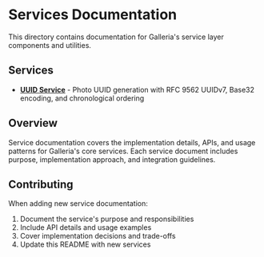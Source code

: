 # Services Documentation

This directory contains documentation for Galleria's service layer components and utilities.

## Services

- **[UUID Service](uuid_service.md)** - Photo UUID generation with RFC 9562 UUIDv7, Base32 encoding, and chronological ordering

## Overview

Service documentation covers the implementation details, APIs, and usage patterns for Galleria's core services. Each service document includes purpose, implementation approach, and integration guidelines.

## Contributing

When adding new service documentation:
1. Document the service's purpose and responsibilities
2. Include API details and usage examples
3. Cover implementation decisions and trade-offs
4. Update this README with new services